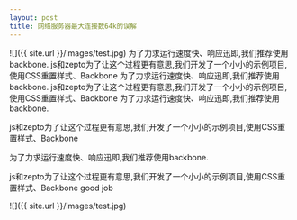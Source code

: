 ```yaml
---
layout: post
title: 网络服务器最大连接数64k的误解
---
```

![]({{ site.url }}/images/test.jpg)
为了力求运行速度快、响应迅即,我们推荐使用backbone.
js和zepto为了让这个过程更有意思,我们开发了一个小小的示例项目,使用CSS重置样式、Backbone
为了力求运行速度快、响应迅即,我们推荐使用backbone.
js和zepto为了让这个过程更有意思,我们开发了一个小小的示例项目,使用CSS重置样式、Backbone
为了力求运行速度快、响应迅即,我们推荐使用backbone.
<!-- ## -->js和zepto为了让这个过程更有意思,我们开发了一个小小的示例项目,使用CSS重置样式、Backbone
为了力求运行速度快、响应迅即,我们推荐使用backbone.

js和zepto为了让这个过程更有意思,我们开发了一个小小的示例项目,使用CSS重置样式、Backbone
good job


![]({{ site.url }}/images/test.jpg)
